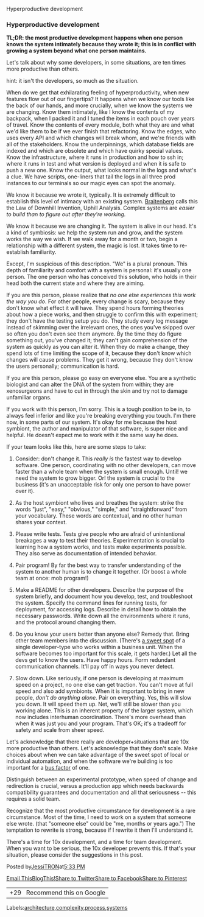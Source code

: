 Hyperproductive development

### Hyperproductive development

**TL;DR: the most productive development happens when one person knows the system intimately because they wrote it; this is in conflict with growing a system beyond what one person maintains.**

Let's talk about why some developers, in some situations, are ten times more productive than others.

hint: it isn't the developers, so much as the situation.

When do we get that exhilarating feeling of hyperproductivity, when new features flow out of our fingertips? It happens when we know our tools like the back of our hands, and more crucially, when we know the systems we are changing. Know them intimately, like I know the contents of my backpack, when I packed it and I tuned the items in each pouch over years of travel. Know the contents of every module, both what they are and what we'd like them to be if we ever finish that refactoring. Know the edges, who uses every API and which changes will break whom, and we're friends with all of the stakeholders. Know the underpinnings, which database fields are indexed and which are obsolete and which have quirky special values. Know the infrastructure, where it runs in production and how to ssh in; where it runs in test and what version is deployed and when it is safe to push a new one. Know the output, what looks normal in the logs and what's a clue. We have scripts, one-liners that tail the logs in all three prod instances to our terminals so our magic eyes can spot the anomaly.

We know it because we wrote it, typically. It is extremely difficult to establish this level of intimacy with an existing system. [Braitenberg](https://mitpress.mit.edu/books/vehicles) calls this the Law of Downhill Invention, Uphill Analysis. Complex systems are *easier to build than to figure out after they're working*.

We know it because we are changing it. The system is alive in our head. It's a kind of symbiosis: we help the system run and grow, and the system works the way we wish. If we walk away for a month or two, begin a relationship with a different system, the magic is lost. It takes time to re-establish familiarity.

Except, I'm suspicious of this description. "We" is a plural pronoun. This depth of familiarity and comfort with a system is personal: it's usually one person. The one person who has conceived this solution, who holds in their head both the current state and where they are aiming.

If you are this person, please realize that *no one else experiences this work the way you do*. For other people, every change is scary, because they don't know what effect it will have. They spend hours forming theories about how a piece works, and then struggle to confirm this with experiment; they don't have the testing setup you do. They study every log message instead of skimming over the irrelevant ones, the ones you've skipped over so often you don't even see them anymore. By the time they do figure something out, you've changed it; they can't gain comprehension of the system as quickly as you can alter it. When they do make a change, they spend lots of time limiting the scope of it, because they don't know which changes will cause problems. They get it wrong, because they don't know the users personally; communication is hard.

If you are this person, please go easy on everyone else. You are a synthetic biologist and can alter the DNA of the system from within; they are xenosurgeons and have to cut in through the skin and try not to damage unfamiliar organs.

If you work with this person, I'm sorry. This is a tough position to be in, to always feel inferior and like you're breaking everything you touch. I'm there now, in some parts of our system. It's okay for me because the host symbiont, the author and manipulator of that software, is super nice and helpful. He doesn't expect me to work with it the same way he does.

If your team looks like this, here are some steps to take:

1. Consider: don't change it. This *really is* the fastest way to develop software. One person, coordinating with no other developers, can move faster than a whole team when the system is small enough. Until! we need the system to grow bigger. Or! the system is crucial to the business (it's an unacceptable risk for only one person to have power over it).

2. As the host symbiont who lives and breathes the system: strike the words "just", "easy," "obvious," "simple," and "straightforward" from your vocabulary. These words are contextual, and no other human shares your context.

3. Please write tests. Tests give people who are afraid of unintentional breakages a way to test their theories. Experimentation is crucial to learning how a system works, and tests make experiments possible. They also serve as documentation of intended behavior.

4. Pair program! By far the best way to transfer understanding of the system to another human is to change it together. (Or boost a whole team at once: mob program!)

5. Make a README for other developers. Describe the purpose of the system briefly, and document how you develop, test, and troubleshoot the system. Specify the command lines for running tests, for deployment, for accessing logs. Describe in detail how to obtain the necessary passwords. Write down all the environments where it runs, and the protocol around changing them.

6. Do you know your users better than anyone else? Remedy that. Bring other team members into the discussion. (There's [a sweet spot](http://blog.jessitron.com/2014/08/the-power-of-embedded-developers.html) of a single developer-type who works within a business unit. When the software becomes too important for this scale, it gets harder.) Let all the devs get to know the users. Have happy hours. Form redundant communication channels. It'll pay off in ways you never detect.

7. Slow down. Like seriously, if one person is developing at maximum speed on a project, no one else can get traction. You can't move at full speed and also add symbionts. When it is important to bring in new people, *don't do anything alone*. Pair on everything. Yes, this will slow you down. It will speed them up. Net, we'll still be slower than you working alone. This is an inherent property of the larger system, which now includes interhuman coordination. There's more overhead than when it was just you and your program. That's OK; it's a tradeoff for safety and scale from sheer speed.

Let's acknowledge that there really are developer+situations that are 10x more productive than others. Let's acknowledge that they don't scale. Make choices about when we can take advantage of the sweet spot of local or individual automation, and when the software we're building is too important for a [bus factor](https://en.wikipedia.org/wiki/Bus_factor) of one.

Distinguish between an experimental prototype, when speed of change and redirection is crucial, versus a production app which needs backwards compatibility guarantees and documentation and all that seriousness -- this requires a solid team.

Recognize that the most productive circumstance for development is a rare circumstance. Most of the time, I need to work on a system that someone else wrote. (that "someone else" could be "me, months or years ago.") The temptation to rewrite is strong, because if I rewrite it then I'll understand it.

There's a time for 10x development, and a time for team development. When you want to be serious, the 10x developer prevents this. If that's your situation, please consider the suggestions in this post.

Posted by[JessiTRON](https://www.blogger.com/profile/06220323006144102058)at[5:33 PM](http://blog.jessitron.com/2017/06/the-most-productive-circumstances-for.html)

[Email This](https://www.blogger.com/share-post.g?blogID=4534865332750558938&postID=3251743755291453260&target=email)[BlogThis!](https://www.blogger.com/share-post.g?blogID=4534865332750558938&postID=3251743755291453260&target=blog)[Share to Twitter](https://www.blogger.com/share-post.g?blogID=4534865332750558938&postID=3251743755291453260&target=twitter)[Share to Facebook](https://www.blogger.com/share-post.g?blogID=4534865332750558938&postID=3251743755291453260&target=facebook)[Share to Pinterest](https://www.blogger.com/share-post.g?blogID=4534865332750558938&postID=3251743755291453260&target=pinterest)

|     |
| --- |
| +29   Recommend this on Google |

Labels:[architecture](http://blog.jessitron.com/search/label/architecture),[complexity](http://blog.jessitron.com/search/label/complexity),[process](http://blog.jessitron.com/search/label/process),[systems](http://blog.jessitron.com/search/label/systems)